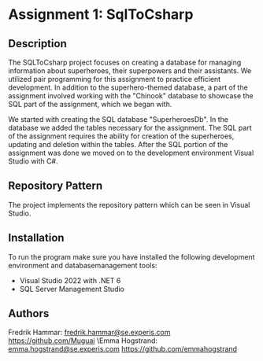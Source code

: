 # Assignment 1: SqlToCsharp

## Description
The SQLToCsharp project focuses on creating a database for managing information about superheroes, their superpowers and their assistants. We utilized pair programming for this assignment to practice efficient development. In addition to the superhero-themed database, a part of the assignment involved working with the "Chinook" database to showcase the SQL part of the assignment, which we began with.

We started with creating the SQL database "SuperheroesDb". In the database we added the tables necessary for the assignment. The SQL part of the assignment requires the ability for creation of the superheroes, updating and deletion within the tables. After the SQL portion of the assignment was done we moved on to the development environment Visual Studio with C#. 

## Repository Pattern
The project implements the repository pattern which can be seen in Visual Studio. 

## Installation
To run the program make sure you have installed the following development environment and databasemanagement tools:
- Visual Studio 2022 with .NET 6
- SQL Server Management Studio

## Authors
Fredrik Hammar: fredrik.hammar@se.experis.com https://github.com/Muguai
\Emma Hogstrand: emma.hogstrand@se.experis.com https://github.com/emmahogstrand
